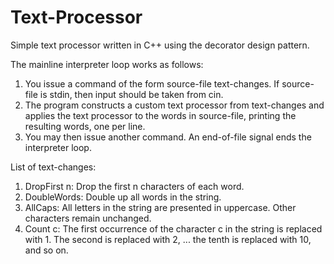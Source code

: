 Text-Processor
==============

Simple text processor written in C++ using the decorator design pattern.

The mainline interpreter loop works as follows:
  
  1. You issue a command of the form source-file text-changes. If source-file
     is stdin, then input should be taken from cin.
  2. The program constructs a custom text processor from text-changes and applies
     the text processor to the words in source-file, printing the resulting words, one per line.
  3. You may then issue another command. An end-of-file signal ends the interpreter loop.

List of text-changes:
  1. DropFirst n: Drop the first n characters of each word.
  2. DoubleWords: Double up all words in the string.
  3. AllCaps: All letters in the string are presented in uppercase. Other characters remain
     unchanged.
  4. Count c: The first occurrence of the character c in the string is replaced with 1. The
     second is replaced with 2, ... the tenth is replaced with 10, and so on.
